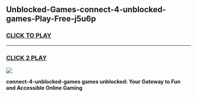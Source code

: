 
## Unblocked-Games-connect-4-unblocked-games-Play-Free-j5u6p
<h3>
<a href="https://premium76.site?title=connect-4-unblocked-games&ref=21A">CLICK TO PLAY</a></h3>
<hr>

<h3>
<a href="https://premium76.site?title=connect-4-unblocked-games&ref=21A">CLICK 2 PLAY</a>
  
</h3>

<a href="https://premium76.site?title=connect-4-unblocked-games&ref=21A"><img src="https://clearcache.store/games.png"></a>


**connect-4-unblocked-games games unblocked: Your Gateway to Fun and Accessible Online Gaming**
